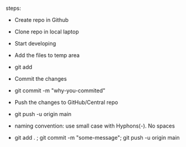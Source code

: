 steps:

* Create repo in Github
* Clone repo in local laptop
* Start developing
* Add the files to temp area
* git add <file-name>
* Commit the changes
* git commit -m "why-you-commited"
* Push the changes to GitHub/Central repo
* git push -u origin main
* naming convention: use small case with Hyphons(-). No spaces

* git add . ; git commit -m "some-message"; git push -u origin main